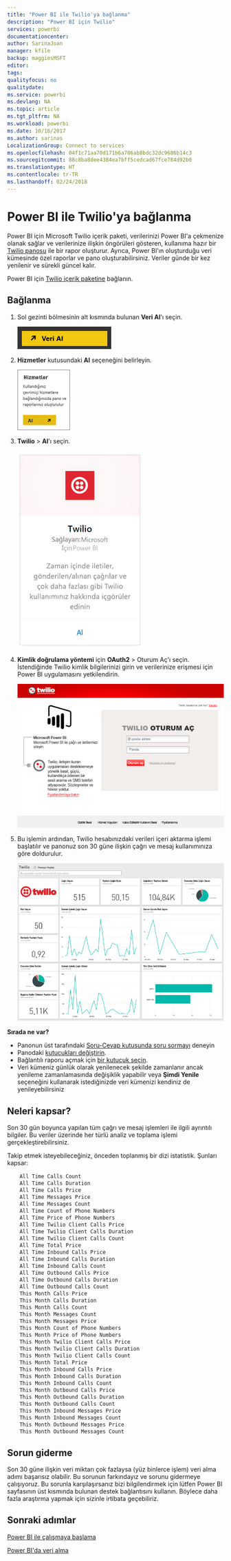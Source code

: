 ```yaml
---
title: "Power BI ile Twilio'ya bağlanma"
description: "Power BI için Twilio"
services: powerbi
documentationcenter: 
author: SarinaJoan
manager: kfile
backup: maggiesMSFT
editor: 
tags: 
qualityfocus: no
qualitydate: 
ms.service: powerbi
ms.devlang: NA
ms.topic: article
ms.tgt_pltfrm: NA
ms.workload: powerbi
ms.date: 10/16/2017
ms.author: sarinas
LocalizationGroup: Connect to services
ms.openlocfilehash: 04f1c71aa70d171b6a786ab8bdc32dc9686b14c3
ms.sourcegitcommit: 88c8ba8dee4384ea7bff5cedcad67fce784d92b0
ms.translationtype: HT
ms.contentlocale: tr-TR
ms.lasthandoff: 02/24/2018
---
```

# <a name="connect-to-twilio-with-power-bi"></a>Power BI ile Twilio'ya bağlanma
Power BI için Microsoft Twilio içerik paketi, verilerinizi Power BI'a çekmenize olanak sağlar ve verilerinize ilişkin öngörüleri gösteren, kullanıma hazır bir [Twilio panosu](https://powerbi.microsoft.com/integrations/twilio) ile bir rapor oluşturur. Ayrıca, Power BI'ın oluşturduğu veri kümesinde özel raporlar ve pano oluşturabilirsiniz. Veriler günde bir kez yenilenir ve sürekli güncel kalır.

Power BI için [Twilio içerik paketine](https://app.powerbi.com/getdata/services/twilio) bağlanın.

## <a name="how-to-connect"></a>Bağlanma
1. Sol gezinti bölmesinin alt kısmında bulunan **Veri Al**'ı seçin.
   
   ![](media/service-connect-to-twilio/pbi_getdata.png) 
2. **Hizmetler** kutusundaki **Al** seçeneğini belirleyin.
   
   ![](media/service-connect-to-twilio/pbi_getservices.png) 
3. **Twilio** \> **Al**'ı seçin.
   
   ![](media/service-connect-to-twilio/twilio.png)
4. **Kimlik doğrulama yöntemi** için **OAuth2** \> Oturum Aç'ı seçin. İstendiğinde Twilio kimlik bilgilerinizi girin ve verilerinize erişmesi için Power BI uygulamasını yetkilendirin.
   
   ![](media/service-connect-to-twilio/pbi_twilio_login.png)
5. Bu işlemin ardından, Twilio hesabınızdaki verileri içeri aktarma işlemi başlatılır ve panonuz son 30 güne ilişkin çağrı ve mesaj kullanımınıza göre doldurulur. 
   
   ![](media/service-connect-to-twilio/pbi_twilio_db.png)

**Sırada ne var?**

* Panonun üst tarafındaki [Soru-Cevap kutusunda soru sormayı](power-bi-q-and-a.md) deneyin
* Panodaki [kutucukları değiştirin](service-dashboard-edit-tile.md).
* Bağlantılı raporu açmak için [bir kutucuk seçin](service-dashboard-tiles.md).
* Veri kümeniz günlük olarak yenilenecek şekilde zamanlanır ancak yenileme zamanlamasında değişiklik yapabilir veya **Şimdi Yenile** seçeneğini kullanarak istediğinizde veri kümenizi kendiniz de yenileyebilirsiniz

## <a name="whats-included"></a>Neleri kapsar?
Son 30 gün boyunca yapılan tüm çağrı ve mesaj işlemleri ile ilgili ayrıntılı bilgiler. Bu veriler üzerinde her türlü analiz ve toplama işlemi gerçekleştirebilirsiniz.

Takip etmek isteyebileceğiniz, önceden toplanmış bir dizi istatistik. Şunları kapsar:

        All Time Calls Count  
        All Time Calls Duration  
        All Time Calls Price  
        All Time Messages Price  
        All Time Messages Count  
        All Time Count of Phone Numbers  
        All Time Price of Phone Numbers  
        All Time Twilio Client Calls Price  
        All Time Twilio Client Calls Duration  
        All Time Twilio Client Calls Count  
        All Time Total Price  
        All Time Inbound Calls Price  
        All Time Inbound Calls Duration  
        All Time Inbound Calls Count  
        All Time Outbound Calls Price  
        All Time Outbound Calls Duration  
        All Time Outbound Calls Count  
        This Month Calls Price  
        This Month Calls Duration  
        This Month Calls Count  
        This Month Messages Count  
        This Month Messages Price  
        This Month Count of Phone Numbers  
        This Month Price of Phone Numbers  
        This Month Twilio Client Calls Price  
        This Month Twilio Client Calls Duration  
        This Month Twilio Client Calls Count  
        This Month Total Price  
        This Month Inbound Calls Price  
        This Month Inbound Calls Duration  
        This Month Inbound Calls Count  
        This Month Outbound Calls Price  
        This Month Outbound Calls Duration  
        This Month Outbound Calls Count  
        This Month Inbound Messages Price  
        This Month Inbound Messages Count  
        This Month Outbound Messages Price  
        This Month Outbound Messages Count

## <a name="troubleshooting"></a>Sorun giderme
Son 30 güne ilişkin veri miktarı çok fazlaysa (yüz binlerce işlem) veri alma adımı başarısız olabilir. Bu sorunun farkındayız ve sorunu gidermeye çalışıyoruz. Bu sorunla karşılaşırsanız bizi bilgilendirmek için lütfen Power BI sayfasının üst kısmında bulunan destek bağlantısını kullanın. Böylece daha fazla araştırma yapmak için sizinle irtibata geçebiliriz.

## <a name="next-steps"></a>Sonraki adımlar
[Power BI ile çalışmaya başlama](service-get-started.md)

[Power BI'da veri alma](service-get-data.md)

